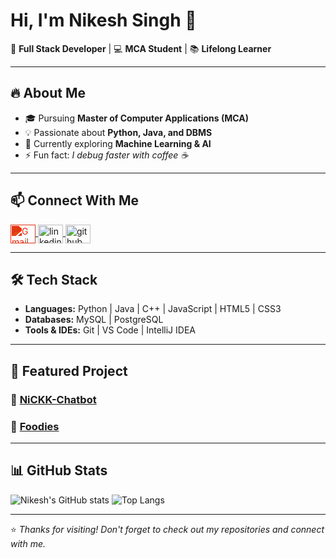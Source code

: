 # Hi, I'm Nikesh Singh 👋  

🚀 **Full Stack Developer** | 💻 **MCA Student** | 📚 **Lifelong Learner**  

---

## 🔥 About Me  
- 🎓 Pursuing **Master of Computer Applications (MCA)**  
- 💡 Passionate about **Python, Java, and DBMS**  
- 🌱 Currently exploring **Machine Learning & AI**  
- ⚡ Fun fact: *I debug faster with coffee ☕*  

---
## 📫 Connect With Me  

<a href="mailto:singhnikesh020@gmail.com" target="blank">
  <img align="center" src="https://cdn.jsdelivr.net/gh/simple-icons/simple-icons/icons/gmail.svg" alt="Gmail" height="30" width="40" style="filter: invert(32%) sepia(95%) saturate(7484%) hue-rotate(358deg) brightness(92%) contrast(90%);" />
</a>
<a href="https://www.linkedin.com/in/singh-nikesh/" target="blank">
  <img align="center" src="https://raw.githubusercontent.com/rahuldkjain/github-profile-readme-generator/master/src/images/icons/Social/linked-in-alt.svg" alt="linkedin.com/in/singh-nikesh/" height="30" width="40" />
</a>
<a href="https://github.com/singh-nikesh" target="blank">
  <img align="center" src="https://raw.githubusercontent.com/rahuldkjain/github-profile-readme-generator/master/src/images/icons/Social/github.svg" alt="github.com/singh-nikesh" height="30" width="40" />
</a>

---

## 🛠 Tech Stack  
- **Languages:** Python | Java | C++ | JavaScript | HTML5 | CSS3  
- **Databases:** MySQL | PostgreSQL  
- **Tools & IDEs:** Git | VS Code | IntelliJ IDEA  

---

## 📌 Featured Project  
### 🤖 [NiCKK-Chatbot](https://github.com/singh-nikesh/NiCKK-Chatbot)
### 🍔 [Foodies](https://github.com/singh-nikesh/Foodies)

---

## 📊 GitHub Stats  
![Nikesh's GitHub stats](https://github-readme-stats.vercel.app/api?username=your-github&show_icons=true&theme=tokyonight)             ![Top Langs](https://github-readme-stats.vercel.app/api/top-langs/?username=your-github&layout=compact&theme=tokyonight)  

---

⭐ *Thanks for visiting! Don't forget to check out my repositories and connect with me.*  
